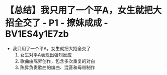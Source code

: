 # 【总结】我只用了一个平A，女生就把大招全交了 - P1 - 撩妹成成 - BV1ES4y1E7zb

-   我只用了一个平A，女生就把大招全交了
    1.  女生对平A表现出强烈反应
    2.  歌曲由陈昇创作，包含多次重复的对白
    3.  陈昇负责歌曲的编曲、混音和母带制作
